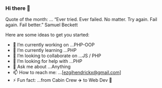 ### Hi there :rainbow:

Quote of the month: ... “Ever tried. Ever failed. No matter. Try again. Fail again. Fail better.” Samuel Beckett

Here are some ideas to get you started:

- 🔭 I’m currently working on ...PHP-OOP
- 🌱 I’m currently learning ...PHP
- 👯 I’m looking to collaborate on ...JS / PHP
- 🤔 I’m looking for help with ...PHP
- 💬 Ask me about ...Anything
- 📫 How to reach me: ...[ezgihendrickx@gmail.com]
- ⚡ Fun fact: ...from Cabin Crew :airplane: to Web Dev :rocket:

